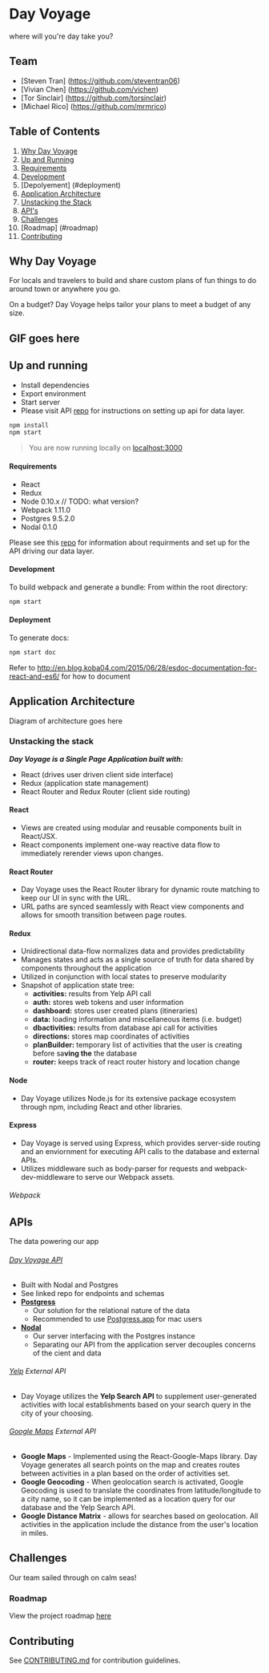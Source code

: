 # Day Voyage
where will you're day take you?

## Team

  - [Steven Tran] (https://github.com/steventran06)
  - [Vivian Chen] (https://github.com/vichen)
  - [Tor Sinclair] (https://github.com/torsinclair)
  - [Michael Rico] (https://github.com/mrmrico)

## Table of Contents

1. [Why Day Voyage](#why-day-voyage)
1. [Up and Running](#up-and-running)
  1. [Requirements](#requirements)
  1. [Development](#development)
  1. [Depolyement] (#deployment)
1. [Application Architecture](#application-architecture)
  1. [Unstacking the Stack](#unstacking-the-stack)
  1. [API's](#apis)
  1. [Challenges](#challenges)
1. [Roadmap] (#roadmap)
1. [Contributing](#contributing)

## Why Day Voyage

For locals and travelers to build and share custom plans of fun things to do around town or anywhere you go.

On a budget? Day Voyage helps tailor your plans to meet a budget of any size.

## GIF goes here

## Up and running
- Install dependencies
- Export environment
- Start server
- Please visit API [repo](https://github.com/sweaty-figs/sweaty-figs-db) for instructions on setting up api for data layer.

```sh
npm install
npm start
```

> You are now running locally on [localhost:3000](http://localhost:3000/)

#### Requirements

- React
- Redux
- Node 0.10.x // TODO: what version?
- Webpack 1.11.0
- Postgres 9.5.2.0
- Nodal 0.1.0

Please see this [repo](https://github.com/sweaty-figs/sweaty-figs-db) for information about requirments and set up for the API driving our data layer.

#### Development

To build webpack and generate a bundle:
From within the root directory:
```sh
npm start
```

#### Deployment
To generate docs:
```sh
npm start doc
```
Refer to http://en.blog.koba04.com/2015/06/28/esdoc-documentation-for-react-and-es6/ for how to
document

## Application Architecture

Diagram of architecture goes here

### Unstacking the stack

_**Day Voyage is a Single Page Application built with:**_
- React (drives user driven client side interface)
- Redux (application state management)
- React Router and Redux Router (client side routing)

#### React
- Views are created using modular and reusable components built in React/JSX.
- React components implement one-way reactive data flow to immediately rerender views upon changes.

#### React Router
- Day Voyage uses the React Router library for dynamic route matching to keep our UI in sync with the URL.
- URL paths are synced seamlessly with React view components and allows for smooth transition between page routes.

#### Redux
- Unidirectional data-flow normalizes data and provides predictability
- Manages states and acts as a single source of truth for data shared by components throughout the application
- Utilized in conjunction with local states to preserve modularity
- Snapshot of application state tree:
  - **activities:** results from Yelp API call
  - **auth:** stores web tokens and user information
  - **dashboard:** stores user created plans (itineraries)
  - **data:** loading information and miscellaneous items (i.e. budget)
  - **dbactivities:** results from database api call for activities
  - **directions:** stores map coordinates of activities
  - **planBuilder:** temporary list of activities that the user is creating before sa**ving the** the database
  - **router:** keeps track of react router history and location change

#### Node
- Day Voyage utilizes Node.js for its extensive package ecosystem through npm, including React and other libraries.

#### Express
- Day Voyage is served using Express, which provides server-side routing and an enviornment for executing API calls to the database and external APIs.
- Utilizes middleware such as body-parser for requests and webpack-dev-middleware to serve our Webpack assets.

###### Webpack


## APIs
The data powering our app

###### [Day Voyage API](https://github.com/sweaty-figs/sweaty-figs-db)
- Built with Nodal and Postgres
- See linked repo for endpoints and schemas
- **[Postgress](http://www.postgresql.org)**
  - Our solution for the relational nature of the data
  - Recommended to use [Postgress.app](http://postgresapp.com) for mac users
- **[Nodal](http://www.nodaljs.com)**
  - Our server interfacing with the Postgres instance
  - Separating our API from the application server decouples concerns of the cient and data

###### [Yelp](https://www.yelp.com/developers/documentation/v2/overview) _External API_
- Day Voyage utilizes the **Yelp Search API** to supplement user-generated activities with local establishments based on your search query in the city of your choosing.

###### [Google Maps](https://developers.google.com/maps) _External API_
- **Google Maps** - Implemented using the React-Google-Maps library. Day Voyage generates all search points on the map and creates routes between activities in a plan based on the order of activities set.
- **Google Geocoding** - When geolocation search is activated, Google Geocoding is used to translate the coordinates from latitude/longitude to a city name, so it can be implemented as a location query for our database and the Yelp Search API.
- **Google Distance Matrix** - allows for searches based on geolocation. All activities in the application include the distance from the user's location in miles.


## Challenges
Our team sailed through on calm seas!


### Roadmap

View the project roadmap [here](LINK_TO_PROJECT_ISSUES)


## Contributing

See [CONTRIBUTING.md](CONTRIBUTING.md) for contribution guidelines.
